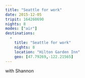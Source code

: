 ```yaml
---
title: "Seattle for work"
date: 2015-12-05
tripit: 164260690
nights: 8
modes: ["air"]
destinations:
  -
    title: "Seattle for work"
    nights: 8
    location: "Hilton Garden Inn"
    geo: [47.79269,-122.21565]
---
```


with Shannon
